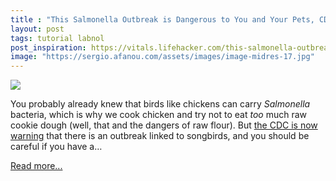 ```yaml
---
title : "This Salmonella Outbreak is Dangerous to You and Your Pets, CDC Says"
layout: post
tags: tutorial labnol
post_inspiration: https://vitals.lifehacker.com/this-salmonella-outbreak-is-dangerous-to-you-and-your-p-1846608972
image: "https://sergio.afanou.com/assets/images/image-midres-17.jpg"
---
```


<img src="https://i.kinja-img.com/gawker-media/image/upload/s--a7TABCvU--/c_fit,fl_progressive,q_80,w_636/h7ogfe6f1medpft8zbm3.jpg" /><p>You probably already knew that birds like chickens can carry <em>Salmonella</em> bacteria, which is why we cook chicken and try not to eat <em>too</em> much raw cookie dough (well, that and the dangers of raw flour). But <a href="https://www.cdc.gov/salmonella/typhimurium-04-21/index.html" target="_blank" rel="noopener noreferrer">the CDC is now warning</a> that there is an outbreak linked to songbirds, and you should be careful if you have a…</p><p><a href="https://vitals.lifehacker.com/this-salmonella-outbreak-is-dangerous-to-you-and-your-p-1846608972">Read more...</a></p>
